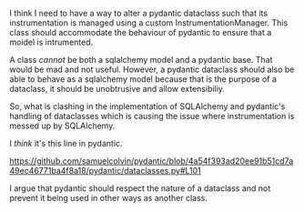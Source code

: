 I think I need to have a way to alter a pydantic dataclass such that its instrumentation is managed using a custom InstrumentationManager. This class should accommodate the behaviour of pydantic to ensure that a moidel is intrumented.


A class _cannot_ be both a sqlalchemy model and a pydantic base. That would be mad and not useful. However, a pydantic dataclass should also be able to behave as a sqlalchemy model because that is the purpose of a dataclass, it should be unobtrusive and allow extensibiliy.

So, what is clashing in the implementation of SQLAlchemy and pydantic's handling of dataclasses which is causing the issue where instrumentation is messed up by SQLAlchemy.

I _think_ it's this line in pydantic.

https://github.com/samuelcolvin/pydantic/blob/4a54f393ad20ee91b51cd7a49ec46771ba4f8a18/pydantic/dataclasses.py#L101

I argue that pydantic should respect the nature of a dataclass and not prevent it being used in other ways as another class.
